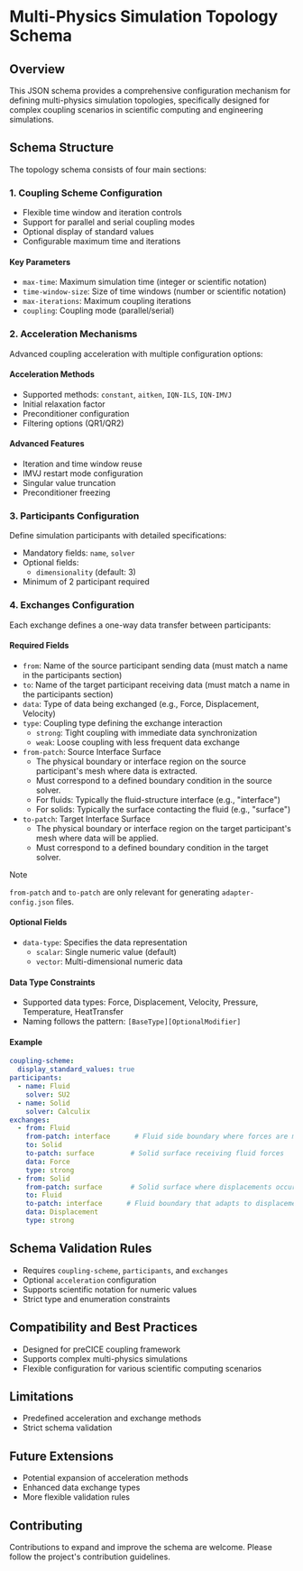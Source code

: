 # Multi-Physics Simulation Topology Schema

## Overview

This JSON schema provides a comprehensive configuration mechanism for defining multi-physics simulation topologies, specifically designed for complex coupling scenarios in scientific computing and engineering simulations.

## Schema Structure

The topology schema consists of four main sections:

### 1. Coupling Scheme Configuration
- Flexible time window and iteration controls
- Support for parallel and serial coupling modes
- Optional display of standard values
- Configurable maximum time and iterations

#### Key Parameters
- `max-time`: Maximum simulation time (integer or scientific notation)
- `time-window-size`: Size of time windows (number or scientific notation)
- `max-iterations`: Maximum coupling iterations
- `coupling`: Coupling mode (parallel/serial)

### 2. Acceleration Mechanisms
Advanced coupling acceleration with multiple configuration options:

#### Acceleration Methods
- Supported methods: `constant`, `aitken`, `IQN-ILS`, `IQN-IMVJ`
- Initial relaxation factor
- Preconditioner configuration
- Filtering options (QR1/QR2)

#### Advanced Features
- Iteration and time window reuse
- IMVJ restart mode configuration
- Singular value truncation
- Preconditioner freezing

### 3. Participants Configuration
Define simulation participants with detailed specifications:

- Mandatory fields: `name`, `solver`
- Optional fields: 
  - `dimensionality` (default: 3)
- Minimum of 2 participant required

### 4. Exchanges Configuration
Each exchange defines a one-way data transfer between participants:

#### Required Fields
- `from`: Name of the source participant sending data (must match a name in the participants section)
- `to`: Name of the target participant receiving data (must match a name in the participants section)
- `data`: Type of data being exchanged (e.g., Force, Displacement, Velocity)
- `type`: Coupling type defining the exchange interaction
  - `strong`: Tight coupling with immediate data synchronization
  - `weak`: Loose coupling with less frequent data exchange
- `from-patch`: Source Interface Surface
  - The physical boundary or interface region on the source participant's mesh where data is extracted.
  - Must correspond to a defined boundary condition in the source solver.
  - For fluids: Typically the fluid-structure interface (e.g., "interface")
  - For solids: Typically the surface contacting the fluid (e.g., "surface")
- `to-patch`: Target Interface Surface
  - The physical boundary or interface region on the target participant's mesh where data will be applied.
  - Must correspond to a defined boundary condition in the target solver.
> [!NOTE]
> `from-patch` and `to-patch` are only relevant for generating `adapter-config.json` files.


#### Optional Fields
- `data-type`: Specifies the data representation
  - `scalar`: Single numeric value (default)
  - `vector`: Multi-dimensional numeric data

#### Data Type Constraints
- Supported data types: Force, Displacement, Velocity, Pressure, Temperature, HeatTransfer
- Naming follows the pattern: `[BaseType][OptionalModifier]`

#### Example
```yaml
coupling-scheme:
  display_standard_values: true
participants:
  - name: Fluid
    solver: SU2
  - name: Solid
    solver: Calculix
exchanges:
  - from: Fluid
    from-patch: interface      # Fluid side boundary where forces are measured
    to: Solid
    to-patch: surface         # Solid surface receiving fluid forces
    data: Force
    type: strong
  - from: Solid
    from-patch: surface       # Solid surface where displacements occur
    to: Fluid
    to-patch: interface      # Fluid boundary that adapts to displacements
    data: Displacement
    type: strong
```

## Schema Validation Rules

- Requires `coupling-scheme`, `participants`, and `exchanges`
- Optional `acceleration` configuration
- Supports scientific notation for numeric values
- Strict type and enumeration constraints

## Compatibility and Best Practices

- Designed for preCICE coupling framework
- Supports complex multi-physics simulations
- Flexible configuration for various scientific computing scenarios

## Limitations

- Predefined acceleration and exchange methods
- Strict schema validation

## Future Extensions

- Potential expansion of acceleration methods
- Enhanced data exchange types
- More flexible validation rules

## Contributing

Contributions to expand and improve the schema are welcome. Please follow the project's contribution guidelines.